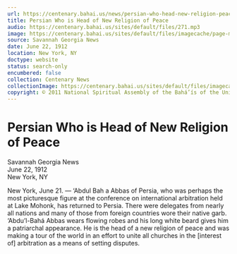 ```yaml
---
url: https://centenary.bahai.us/news/persian-who-head-new-religion-peace
title: Persian Who is Head of New Religion of Peace
audio: https://centenary.bahai.us/sites/default/files/271.mp3
image: https://centenary.bahai.us/sites/default/files/imagecache/page-main-image/images/press_clippings/06-22-1912%20Savannah%20Ga%20News%20Persian%20is%20Head%20of%20New%20Religion%20of%20Peace.png
source: Savannah Georgia News
date: June 22, 1912
location: New York, NY
doctype: website
status: search-only
encumbered: false
collection: Centenary News
collectionImage: https://centenary.bahai.us/sites/default/files/imagecache/theme-image/main_image/abdulbaha-overview-small_0.jpg
copyright: © 2011 National Spiritual Assembly of the Bahá’ís of the United States
---
```



# Persian Who is Head of New Religion of Peace

Savannah Georgia News  
June 22, 1912  
New York, NY  



New York, June 21. — ‘Abdul Bah a Abbas of Persia, who was perhaps the most picturesque figure at the conference on international arbitration held at Lake Mohonk, has returned to Persia. There were delegates from nearly all nations and many of those from foreign countries wore their native garb. ‘Abdu’l-Bahá Abbas wears flowing robes and his long white beard gives him a patriarchal appearance. He is the head of a new religion of peace and was making a tour of the world in an effort to unite all churches in the \[interest of\] arbitration as a means of setting disputes.